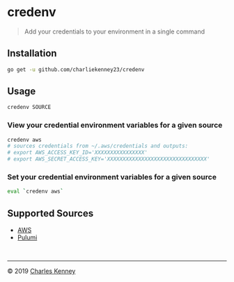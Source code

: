 # credenv

> Add your credentials to your environment in a single command

## Installation

```sh
go get -u github.com/charliekenney23/credenv
```

## Usage

```sh
credenv SOURCE
```

### View your credential environment variables for a given source

```sh
credenv aws
# sources credentials from ~/.aws/credentials and outputs:
# export AWS_ACCESS_KEY_ID='XXXXXXXXXXXXXXXX'
# export AWS_SECRET_ACCESS_KEY='XXXXXXXXXXXXXXXXXXXXXXXXXXXXXXXX'
```

### Set your credential environment variables for a given source

```sh
eval `credenv aws`
```

## Supported Sources

- [AWS](https://aws.com)
- [Pulumi](https://pulumi.io)

<br>

---

&copy; 2019 [Charles Kenney](https://github.com/charliekenney23)
